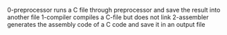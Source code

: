 0-preprocessor runs a C file through preprocessor and save the result into another file
1-compiler compiles a C-file but does not link
2-assembler generates the assembly code of a C code and save it in an output file
